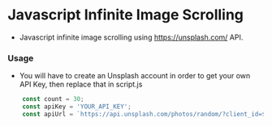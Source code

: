 # Javascript Infinite Image Scrolling

- Javascript infinite image scrolling using https://unsplash.com/ API.

### Usage

- You will have to create an Unsplash account in order to get your own API Key, then replace that in script.js

```javascript
    const count = 30;
    const apiKey = 'YOUR_API_KEY';
    const apiUrl = `https://api.unsplash.com/photos/random/?client_id=${apiKey}&count=${count}`;
```
 
